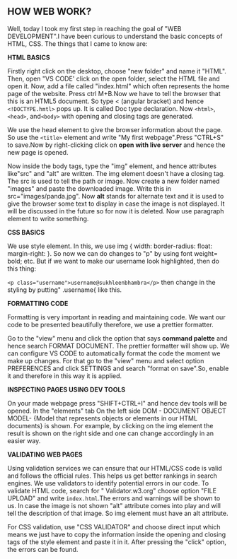 ## HOW WEB WORK?

Well, today I took my first step in reaching the goal of "WEB DEVELOPMENT".I have been curious to understand the basic concepts of HTML, CSS.     The things that I came to know are:

 **HTML BASICS**

 Firstly right click on the desktop, choose "new folder" and name it "HTML". Then, open "VS CODE' click on the open folder, select the HTML file and open it. Now, add a file called "index.html" which often represents the home page of the website.
Press ctrl M+B.Now we have to tell the browser that this is an HTML5 document. So type < (angular bracket) and hence `<!DOCTYPE.hmtl>` pops up. It is called Doc type declaration. Now  `<html>`,`<head>`, and`<body>` with opening and closing tags are generated.

We use the head element to give the browser information about the page. So use the `<title>` element and write "My first webpage".Press "CTRL+S" to save.Now by right-clicking  click on  **open with live server** and hence the new page is opened.

Now inside the body tags, type the "img" element, and hence attributes like"src" and "alt" are written. The img element doesn't have a closing tag. The src is used to tell the path or image. Now create a new folder named "images" and paste the downloaded image.
 Write this in src="images/panda.jpg".
 Now **alt** stands for alternate text and it is used to give the browser some text to display in case the image is not displayed. It will be discussed in the future so for now it is deleted. Now use paragraph element to write something.

**CSS BASICS**

We use style element. In this, we use img { width:   border-radius:   float:     margin-right: }. So now we can do changes to "p" by using font weight= bold; etc. But if we want to make our username look highlighted, then do this thing:

`<p class="username">username@sukhleenbhambra</p>` then change in the styling by putting" .username{   like this.


**FORMATTING CODE**

Formatting is very important in reading and maintaining code. We want our code to be presented beautifully therefore, we use a prettier formatter.

Go to the "view" menu and click the option that says **command palette** and hence search FORMAT DOCUMENT. The prettier formatter will show up. We can configure VS CODE to automatically format the code the moment we make up changes. For that go to the "view" menu and select option PREFERENCES and
click SETTINGS and search "format on save".So, enable it and therefore in this way it is applied.


**INSPECTING PAGES USING DEV TOOLS**

On your made webpage press "SHIFT+CTRL+I" and hence dev tools will be opened. In the "elements" tab On the left side DOM -  DOCUMENT OBJECT MODEL- {Model that represents objects or elements in our HTML documents} is shown. For example, by clicking on the img element the result is shown on the right side and one can change accordingly in an easier way.


**VALIDATING WEB PAGES**


Using validation services we can ensure that our HTML/CSS code is valid and follows the official rules. This helps us get better rankings in search engines.
We use validators to identify potential errors in our code. To validate HTML code, search for " Validator.w3.org"  choose option "FILE UPLOAD" and write `index.html`.The errors and warnings will be shown to us. In case the image is not shown "alt" attribute comes into play and will tell the description of that image. So img element must have an alt attribute.

For CSS validation, use "CSS VALIDATOR" and choose direct input which means we just have to copy the information inside the opening and closing tags of the style element and paste it in it. After pressing the "click" option, the errors can be found.








 



 


